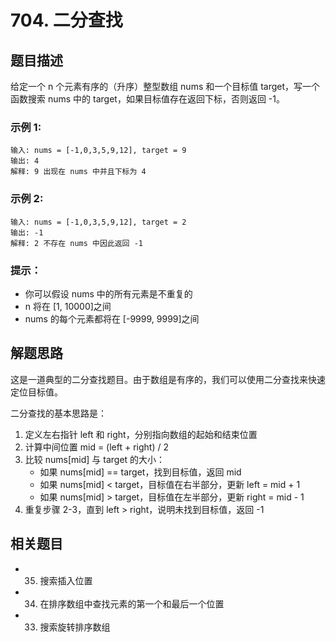# 704. 二分查找

## 题目描述

给定一个 n 个元素有序的（升序）整型数组 nums 和一个目标值 target，写一个函数搜索 nums 中的 target，如果目标值存在返回下标，否则返回 -1。

### 示例 1:
```
输入: nums = [-1,0,3,5,9,12], target = 9     
输出: 4       
解释: 9 出现在 nums 中并且下标为 4     
```

### 示例 2:
```
输入: nums = [-1,0,3,5,9,12], target = 2     
输出: -1        
解释: 2 不存在 nums 中因此返回 -1        
```

### 提示：
- 你可以假设 nums 中的所有元素是不重复的
- n 将在 [1, 10000]之间
- nums 的每个元素都将在 [-9999, 9999]之间

## 解题思路

这是一道典型的二分查找题目。由于数组是有序的，我们可以使用二分查找来快速定位目标值。

二分查找的基本思路是：
1. 定义左右指针 left 和 right，分别指向数组的起始和结束位置
2. 计算中间位置 mid = (left + right) / 2
3. 比较 nums[mid] 与 target 的大小：
   - 如果 nums[mid] == target，找到目标值，返回 mid
   - 如果 nums[mid] < target，目标值在右半部分，更新 left = mid + 1
   - 如果 nums[mid] > target，目标值在左半部分，更新 right = mid - 1
4. 重复步骤 2-3，直到 left > right，说明未找到目标值，返回 -1

## 相关题目

- 35. 搜索插入位置
- 34. 在排序数组中查找元素的第一个和最后一个位置
- 33. 搜索旋转排序数组 
